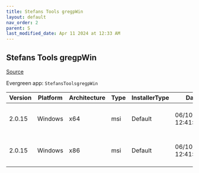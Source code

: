 ```yaml
---
title: Stefans Tools gregpWin
layout: default
nav_order: 2
parent: S
last_modified_date: Apr 11 2024 at 12:33 AM
---
```


## Stefans Tools gregpWin

[Source](https://tools.stefankueng.com/grepWin.html)

Evergreen app: `StefansToolsgregpWin`

| Version | Platform | Architecture | Type | InstallerType | Date                | Size    | URI                                                                                                                                                                              |
| ------- | -------- | ------------ | ---- | ------------- | ------------------- | ------- | -------------------------------------------------------------------------------------------------------------------------------------------------------------------------------- |
| 2.0.15  | Windows  | x64          | msi  | Default       | 06/10/2023 12:41:37 | 1687552 | [https://github.com/stefankueng/grepWin/releases/download/2.0.15/grepWin-2.0.15-x64.msi](https://github.com/stefankueng/grepWin/releases/download/2.0.15/grepWin-2.0.15-x64.msi) |
| 2.0.15  | Windows  | x86          | msi  | Default       | 06/10/2023 12:41:37 | 868352  | [https://github.com/stefankueng/grepWin/releases/download/2.0.15/grepWin-2.0.15.msi](https://github.com/stefankueng/grepWin/releases/download/2.0.15/grepWin-2.0.15.msi)         |
